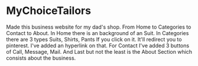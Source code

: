 # MyChoiceTailors
Made this business website for my dad's shop.
From Home to Categories to Contact to About.
In Home there is an background of an Suit.
In Categories there are 3 types Suits, Shirts, Pants If you click on it. It'll redirect you to pinterest. I've added an hyperlink on that.
For Contact I've added 3 buttons of Call, Message, Mail. 
And Last but not the least is the About Section which consists about the business.
